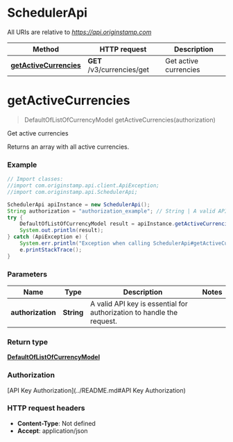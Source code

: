 # SchedulerApi

All URIs are relative to *https://api.originstamp.com*

Method | HTTP request | Description
------------- | ------------- | -------------
[**getActiveCurrencies**](SchedulerApi.md#getActiveCurrencies) | **GET** /v3/currencies/get | Get active currencies


<a name="getActiveCurrencies"></a>
# **getActiveCurrencies**
> DefaultOfListOfCurrencyModel getActiveCurrencies(authorization)

Get active currencies

Returns an array with all active currencies.

### Example
```java
// Import classes:
//import com.originstamp.api.client.ApiException;
//import com.originstamp.api.SchedulerApi;

SchedulerApi apiInstance = new SchedulerApi();
String authorization = "authorization_example"; // String | A valid API key is essential for authorization to handle the request.
try {
    DefaultOfListOfCurrencyModel result = apiInstance.getActiveCurrencies(authorization);
    System.out.println(result);
} catch (ApiException e) {
    System.err.println("Exception when calling SchedulerApi#getActiveCurrencies");
    e.printStackTrace();
}
```

### Parameters

Name | Type | Description  | Notes
------------- | ------------- | ------------- | -------------
 **authorization** | **String**| A valid API key is essential for authorization to handle the request. |

### Return type

[**DefaultOfListOfCurrencyModel**](DefaultOfListOfCurrencyModel.md)

### Authorization

[API Key Authorization](../README.md#API Key Authorization)

### HTTP request headers

 - **Content-Type**: Not defined
 - **Accept**: application/json

